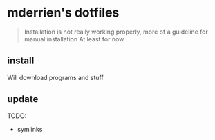 # mderrien's dotfiles

> Installation is not really working properly, more of a guideline for manual installation
> At least for now

## install

Will download programs and stuff

## update

TODO: 
- symlinks

